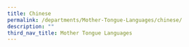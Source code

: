 ```yaml
---
title: Chinese
permalink: /departments/Mother-Tongue-Languages/chinese/
description: ""
third_nav_title: Mother Tongue Languages
---
```

